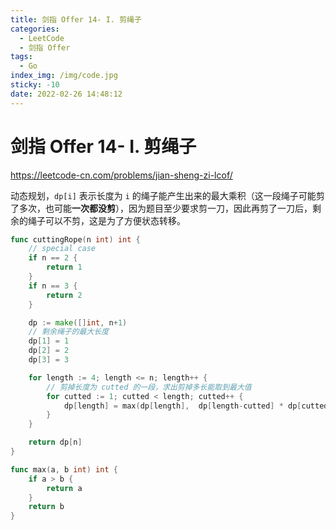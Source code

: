 ```yaml
---
title: 剑指 Offer 14- I. 剪绳子
categories:
  - LeetCode
  - 剑指 Offer
tags:
  - Go
index_img: /img/code.jpg
sticky: -10
date: 2022-02-26 14:48:12
---
```


# 剑指 Offer 14- I. 剪绳子

https://leetcode-cn.com/problems/jian-sheng-zi-lcof/

动态规划，`dp[i]` 表示长度为 `i` 的绳子能产生出来的最大乘积（这一段绳子可能剪了多次，也可能**一次都没剪**），因为题目至少要求剪一刀，因此再剪了一刀后，剩余的绳子可以不剪，这是为了方便状态转移。

```go
func cuttingRope(n int) int {
    // special case
    if n == 2 {
        return 1
    }
    if n == 3 {
        return 2
    }

    dp := make([]int, n+1)
    // 剩余绳子的最大长度
    dp[1] = 1
    dp[2] = 2
    dp[3] = 3

    for length := 4; length <= n; length++ {
        // 剪掉长度为 cutted 的一段，求出剪掉多长能取到最大值
        for cutted := 1; cutted < length; cutted++ {
            dp[length] = max(dp[length],  dp[length-cutted] * dp[cutted])
        }
    }

    return dp[n]
}

func max(a, b int) int {
    if a > b {
        return a
    }
    return b
}
```
